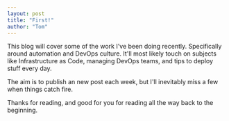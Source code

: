 ```yaml
---
layout: post
title: "First!"
author: "Tom"
---
```


This blog will cover some of the work I've been doing recently. Specifically around automation and DevOps culture. It'll most likely touch on subjects like Infrastructure as Code, managing DevOps teams, and tips to deploy stuff every day.

The aim is to publish an new post each week, but I'll inevitably miss a few when things catch fire. 

Thanks for reading, and good for you for reading all the way back to the beginning.

